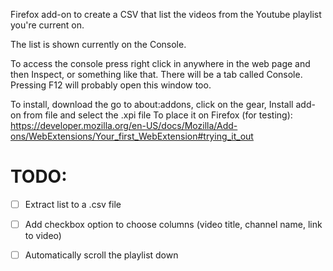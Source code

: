 Firefox add-on to create a CSV that list the videos from the Youtube playlist you're current on.

The list is shown currently on the Console.

To access the console press right click in anywhere in the web page and then Inspect, or something like that. There will be a tab called Console. Pressing F12 will probably open this window too.

To install, download the go to about:addons, click on the gear, Install add-on from file and select the .xpi file 
To place it on Firefox (for testing): https://developer.mozilla.org/en-US/docs/Mozilla/Add-ons/WebExtensions/Your_first_WebExtension#trying_it_out

# TODO:
- [ ] Extract list to a .csv file    
- [ ] Add checkbox option to choose columns (video title, channel name, link to video)
- [ ] Automatically scroll the playlist down

